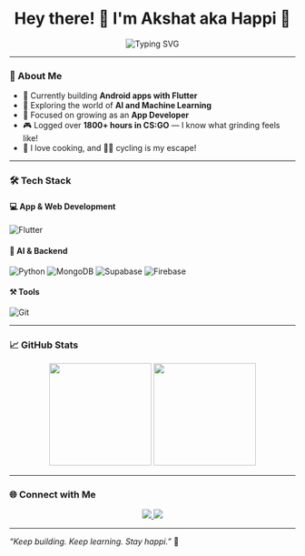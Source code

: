<h1 align="center">Hey there! 👋 I'm Akshat aka Happi 💫</h1>

<p align="center">
  <img src="https://readme-typing-svg.demolab.com?font=Fira+Code&duration=3000&pause=500&color=F7A500&center=true&vCenter=true&width=435&lines=Flutter+Dev+%F0%9F%93%B1+%7C+AI+Explorer+%F0%9F%A7%AB;Music+%F0%9F%8D%B3+%7C+Cycling+%F0%9F%9A%B4" alt="Typing SVG" />
</p>

---

### 🚀 About Me

- 🔭 Currently building **Android apps with Flutter**
- 🤖 Exploring the world of **AI and Machine Learning**
- 🌱 Focused on growing as an **App Developer**
- 🎮 Logged over **1800+ hours in CS:GO** — I know what grinding feels like!
- 🍳 I love cooking, and 🚴‍♂️ cycling is my escape!

---

### 🛠️ Tech Stack

#### 💻 App & Web Development
![Flutter](https://skillicons.dev/icons?i=flutter,dart,androidstudio,html,css,js,react)

#### 🧠 AI & Backend
![Python](https://skillicons.dev/icons?i=python)
![MongoDB](https://skillicons.dev/icons?i=mongodb)
![Supabase](https://skillicons.dev/icons?i=supabase)
![Firebase](https://skillicons.dev/icons?i=firebase)

#### ⚒️ Tools
![Git](https://skillicons.dev/icons?i=git,github,vscode,figma)

---

### 📈 GitHub Stats

<p align="center">
  <img src="https://github-readme-stats.vercel.app/api?username=happi2307&show_icons=true&theme=tokyonight" height="180px"/>
  <img src="https://github-readme-streak-stats.herokuapp.com?user=happi2307&theme=tokyonight&date_format=M%20j%5B%2C%20Y%5D" height="180px"/>
</p>

---

### 🌐 Connect with Me

<p align="center">
  <a href="https://www.linkedin.com/in/happi23" target="_blank">
    <img src="https://img.shields.io/badge/LinkedIn-blue?logo=linkedin&logoColor=white" />
  </a>
  <a href="https://instagram.com/whysoseriousfam" target="_blank">
    <img src="https://img.shields.io/badge/Instagram-pink?logo=instagram&logoColor=white" />
  </a>
</p>

---

_“Keep building. Keep learning. Stay happi.”_ 💖
